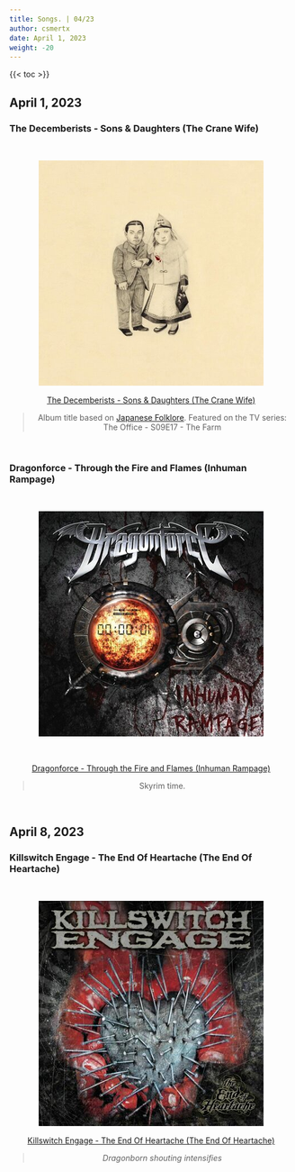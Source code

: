 ```yaml
---
title: Songs. | 04/23
author: csmertx
date: April 1, 2023
weight: -20
---
```


<!--more-->

{{< toc >}}

## April 1, 2023
### The Decemberists - Sons & Daughters (The Crane Wife)

<br />
<div style="text-align: center;">

![albumimg](/Blog/music/images/the_decemberists_sons_and_daughters_the_crane_wife.jpg "The Decemberists - The Crane Wife - Album Cover")
<br />

[The Decemberists - Sons & Daughters (The Crane Wife)](https://www.youtube.com/watch?v=1MsDPtPCpZ4)
> Album title based on [Japanese Folklore](https://en.wikipedia.org/wiki/The_Crane_Wife#The_Decemberists). Featured on the TV series: The Office - S09E17 - The Farm
</div>
<br />

### Dragonforce - Through the Fire and Flames (Inhuman Rampage)

<br />
<div style="text-align: center;">

![albumimg](/Blog/music/images/dragonforce_inhuman_rampage.jpg " Dragonforce - Inhuman Rampage - Album Cover")

<br />

[Dragonforce - Through the Fire and Flames (Inhuman Rampage)](https://www.youtube.com/watch?v=0jgrCKhxE1s)

> Skyrim time.
</div>
<br />

## April 8, 2023
### Killswitch Engage - The End Of Heartache (The End Of Heartache)

<br />
<div style="text-align: center;">

![albumimg](/Blog/music/images/killswitch_engage_the_end_of_heartache.jpg "Killswitch Engage - The End Of Heartache - Album Cover")
<br />

[Killswitch Engage - The End Of Heartache (The End Of Heartache)](https://www.youtube.com/watch?v=JiDnB-CrrNs)
> *Dragonborn shouting intensifies*
</div>
<br />